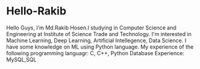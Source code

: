 # Hello-Rakib

Hello Guys,
I'm Md.Rakib Hosen.I studying in Computer Science and Engineering at Institute of Science Trade and Technology. I'm interested in Machine Learning, Deep Learning, Artificial Intellegence, Data Science. I have some knowledge on ML using Python language.
My experience of the following programming languagr:
C, C++, Python
Database Experience:
MySQL,SQL
